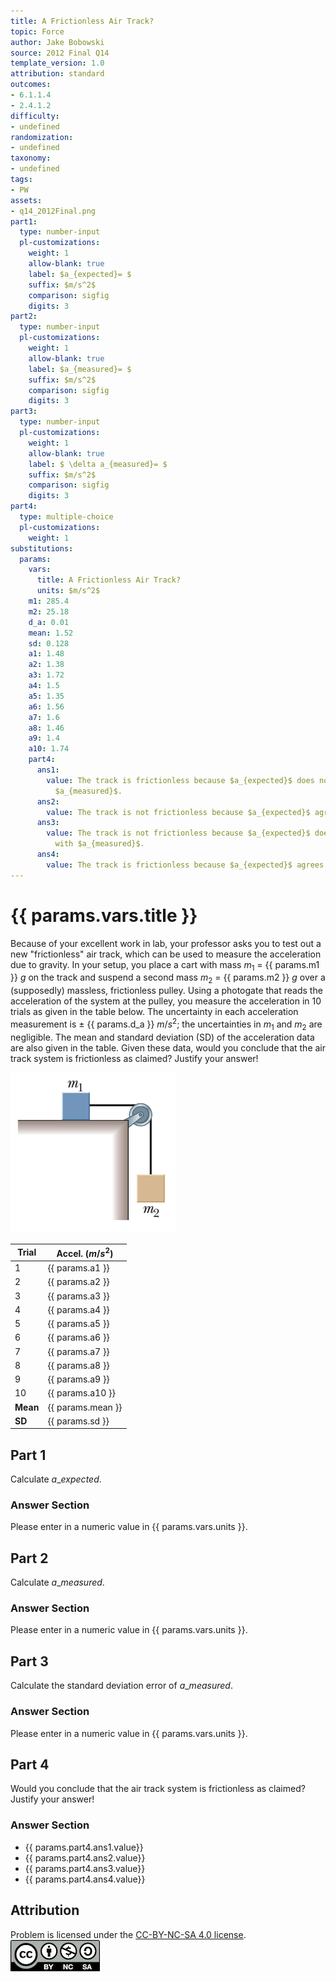 ```yaml
---
title: A Frictionless Air Track?
topic: Force
author: Jake Bobowski
source: 2012 Final Q14
template_version: 1.0
attribution: standard
outcomes:
- 6.1.1.4
- 2.4.1.2
difficulty:
- undefined
randomization:
- undefined
taxonomy:
- undefined
tags:
- PW
assets:
- q14_2012Final.png
part1:
  type: number-input
  pl-customizations:
    weight: 1
    allow-blank: true
    label: $a_{expected}= $
    suffix: $m/s^2$
    comparison: sigfig
    digits: 3
part2:
  type: number-input
  pl-customizations:
    weight: 1
    allow-blank: true
    label: $a_{measured}= $
    suffix: $m/s^2$
    comparison: sigfig
    digits: 3
part3:
  type: number-input
  pl-customizations:
    weight: 1
    allow-blank: true
    label: $ \delta a_{measured}= $
    suffix: $m/s^2$
    comparison: sigfig
    digits: 3
part4:
  type: multiple-choice
  pl-customizations:
    weight: 1
substitutions:
  params:
    vars:
      title: A Frictionless Air Track?
      units: $m/s^2$
    m1: 285.4
    m2: 25.18
    d_a: 0.01
    mean: 1.52
    sd: 0.128
    a1: 1.48
    a2: 1.38
    a3: 1.72
    a4: 1.5
    a5: 1.35
    a6: 1.56
    a7: 1.6
    a8: 1.46
    a9: 1.4
    a10: 1.74
    part4:
      ans1:
        value: The track is frictionless because $a_{expected}$ does not agree with
          $a_{measured}$.
      ans2:
        value: The track is not frictionless because $a_{expected}$ agrees with $a_{measured}$.
      ans3:
        value: The track is not frictionless because $a_{expected}$ does not agree
          with $a_{measured}$.
      ans4:
        value: The track is frictionless because $a_{expected}$ agrees with $a_{measured}$.
---
```

# {{ params.vars.title }}
Because of your excellent work in lab, your professor asks you to test out a new "frictionless" air track, which can be used to measure the acceleration due to gravity.
In your setup, you place a cart with mass $m_1$ = {{ params.m1 }} $g$ on the track and suspend a second mass $m_2$ = {{ params.m2 }} $g$ over a (supposedly) massless, frictionless pulley.
Using a photogate that reads the acceleration of the system at the pulley, you measure the acceleration in 10 trials as given in the table below.
The uncertainty in each acceleration measurement is $\pm$ {{ params.d_a }} $m/s^2$; the uncertainties in $m_1$ and $m_2$ are negligible.
The mean and standard deviation (SD) of the acceleration data are also given in the table.
Given these data, would you conclude that the air track system is frictionless as claimed?
Justify your answer!

![Mass m one sits on a horizontal surface while mass m two is suspended over a pulley. The masses are connected by a string.](q14_2012Final.png)

| Trial     | Accel. ($m/s^2$) |
| ----------- | ----------- |
| 1     |  {{ params.a1 }}     |
| 2   |   {{ params.a2 }}      |
| 3     |  {{ params.a3 }}     |
| 4   |   {{ params.a4 }}      |
| 5     |  {{ params.a5 }}     |
| 6   |   {{ params.a6 }}      |
| 7     |  {{ params.a7 }}     |
| 8   |   {{ params.a8 }}      |
| 9     |  {{ params.a9 }}     |
| 10   |   {{ params.a10 }}      |
| **Mean** | {{ params.mean }}      |
| **SD** | {{ params.sd }}      |

## Part 1

Calculate $a\_{expected}$.

### Answer Section

Please enter in a numeric value in {{ params.vars.units }}.

## Part 2

Calculate $a\_{measured}$.

### Answer Section

Please enter in a numeric value in {{ params.vars.units }}.

## Part 3

Calculate the standard deviation error of $a\_{measured}$.

### Answer Section

Please enter in a numeric value in {{ params.vars.units }}.

## Part 4

Would you conclude that the air track system is frictionless as claimed? Justify your answer!

### Answer Section

- {{ params.part4.ans1.value}}
- {{ params.part4.ans2.value}}
- {{ params.part4.ans3.value}}
- {{ params.part4.ans4.value}}

## Attribution

Problem is licensed under the [CC-BY-NC-SA 4.0 license](https://creativecommons.org/licenses/by-nc-sa/4.0/).<br> ![The Creative Commons 4.0 license requiring attribution-BY, non-commercial-NC, and share-alike-SA license.](https://raw.githubusercontent.com/firasm/bits/master/by-nc-sa.png)